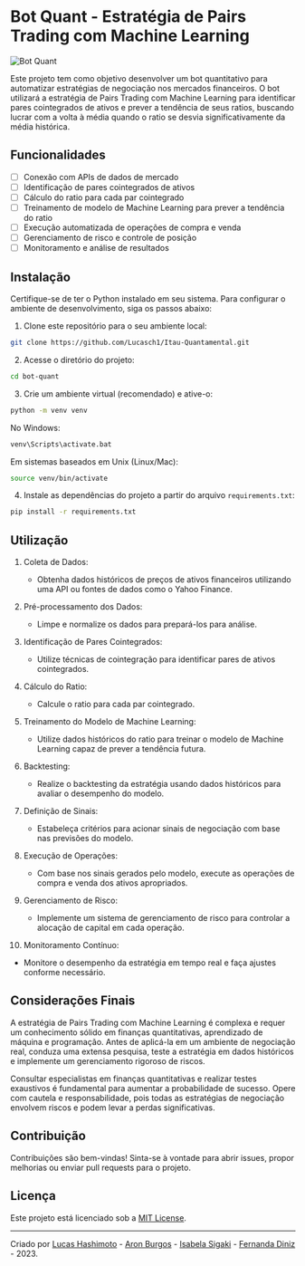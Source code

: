 # Bot Quant - Estratégia de Pairs Trading com Machine Learning

![Bot Quant](https://images.unsplash.com/photo-1611974789855-9c2a0a7236a3?crop=entropy&cs=tinysrgb&fit=max&fm=jpg&ixid=M3w2MzkyMXwwfDF8c2VhcmNofDF8fHRyYWRpbmd8ZW58MHx8fHwxNjkwMzA3ODU4fDA&ixlib=rb-4.0.3&q=80&w=200)

Este projeto tem como objetivo desenvolver um bot quantitativo para automatizar estratégias de negociação nos mercados financeiros. O bot utilizará a estratégia de Pairs Trading com Machine Learning para identificar pares cointegrados de ativos e prever a tendência de seus ratios, buscando lucrar com a volta à média quando o ratio se desvia significativamente da média histórica.

## Funcionalidades

-   [ ] Conexão com APIs de dados de mercado
-   [ ] Identificação de pares cointegrados de ativos
-   [ ] Cálculo do ratio para cada par cointegrado
-   [ ] Treinamento de modelo de Machine Learning para prever a tendência do ratio
-   [ ] Execução automatizada de operações de compra e venda
-   [ ] Gerenciamento de risco e controle de posição
-   [ ] Monitoramento e análise de resultados

## Instalação

Certifique-se de ter o Python instalado em seu sistema. Para configurar o ambiente de desenvolvimento, siga os passos abaixo:

1. Clone este repositório para o seu ambiente local:

```bash
git clone https://github.com/Lucasch1/Itau-Quantamental.git
```

2. Acesse o diretório do projeto:

```bash
cd bot-quant
```

3. Crie um ambiente virtual (recomendado) e ative-o:

```bash
python -m venv venv
```

No Windows:

```bash
venv\Scripts\activate.bat
```

Em sistemas baseados em Unix (Linux/Mac):

```bash
source venv/bin/activate
```

4. Instale as dependências do projeto a partir do arquivo `requirements.txt`:

```bash
pip install -r requirements.txt
```

## Utilização

1. Coleta de Dados:

    - Obtenha dados históricos de preços de ativos financeiros utilizando uma API ou fontes de dados como o Yahoo Finance.

2. Pré-processamento dos Dados:

    - Limpe e normalize os dados para prepará-los para análise.

3. Identificação de Pares Cointegrados:

    - Utilize técnicas de cointegração para identificar pares de ativos cointegrados.

4. Cálculo do Ratio:

    - Calcule o ratio para cada par cointegrado.

5. Treinamento do Modelo de Machine Learning:

    - Utilize dados históricos do ratio para treinar o modelo de Machine Learning capaz de prever a tendência futura.

6. Backtesting:

    - Realize o backtesting da estratégia usando dados históricos para avaliar o desempenho do modelo.

7. Definição de Sinais:

    - Estabeleça critérios para acionar sinais de negociação com base nas previsões do modelo.

8. Execução de Operações:

    - Com base nos sinais gerados pelo modelo, execute as operações de compra e venda dos ativos apropriados.

9. Gerenciamento de Risco:

    - Implemente um sistema de gerenciamento de risco para controlar a alocação de capital em cada operação.

10. Monitoramento Contínuo:

-   Monitore o desempenho da estratégia em tempo real e faça ajustes conforme necessário.

## Considerações Finais

A estratégia de Pairs Trading com Machine Learning é complexa e requer um conhecimento sólido em finanças quantitativas, aprendizado de máquina e programação. Antes de aplicá-la em um ambiente de negociação real, conduza uma extensa pesquisa, teste a estratégia em dados históricos e implemente um gerenciamento rigoroso de riscos.

Consultar especialistas em finanças quantitativas e realizar testes exaustivos é fundamental para aumentar a probabilidade de sucesso. Opere com cautela e responsabilidade, pois todas as estratégias de negociação envolvem riscos e podem levar a perdas significativas.

## Contribuição

Contribuições são bem-vindas! Sinta-se à vontade para abrir issues, propor melhorias ou enviar pull requests para o projeto.

## Licença

Este projeto está licenciado sob a [MIT License](LICENSE).

---

Criado por [Lucas Hashimoto](https://www.linkedin.com/in/lucas-hashimoto/) - [Aron Burgos](https://www.linkedin.com/in/aron-miranda-burgos-57a99a169/) - [Isabela Sigaki](https://www.linkedin.com/in/isabela-sigaki/) - [Fernanda Diniz](https://www.linkedin.com/in/fernandadinizmarinho/) - 2023.
